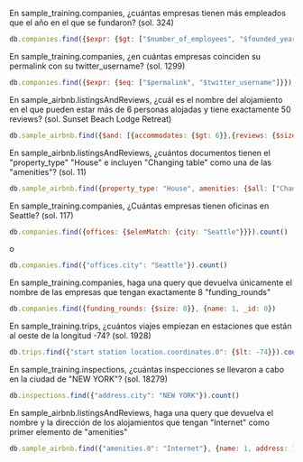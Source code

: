 En sample\_training.companies, ¿cuántas empresas tienen
más empleados que el año en el que se fundaron? (sol. 324)
```js
db.companies.find({$expr: {$gt: ["$number_of_employees", "$founded_year"]}}).count()
```

En sample_training.companies, ¿en cuántas empresas
coinciden su permalink con su twitter_username? (sol.
1299)

```js
db.companies.find({$expr: {$eq: ["$permalink", "$twitter_username"]}}).count()
```

En sample_airbnb.listingsAndReviews, ¿cuál es el nombre
del alojamiento en el que pueden estar más de 6 personas
alojadas y tiene exactamente 50 reviews? (sol. Sunset Beach
Lodge Retreat)

```js
db.sample_airbnb.find({$and: [{accommodates: {$gt: 6}},{reviews: {$size: 50}}]}, {name: 1, _id: 0})
```

En sample_airbnb.listingsAndReviews, ¿cuántos
documentos tienen el "property_type" "House" e incluyen
"Changing table" como una de las "amenities"? (sol. 11)
```js
db.sample_airbnb.find({property_type: "House", amenities: {$all: ["Changing table"]}}).count()
```

En sample_training.companies, ¿Cuántas empresas tienen
oficinas en Seattle? (sol. 117)
```js
db.companies.find({offices: {$elemMatch: {city: "Seattle"}}}).count()
```
o
```js
db.companies.find({"offices.city": "Seattle"}).count()
```

En sample_training.companies, haga una query que
devuelva únicamente el nombre de las empresas que tengan
exactamente 8 "funding_rounds"
```js
db.companies.find({funding_rounds: {$size: 8}}, {name: 1, _id: 0})
```

En sample_training.trips, ¿cuántos viajes empiezan en
estaciones que están al oeste de la longitud -74? (sol. 1928)
```js
db.trips.find({"start station location.coordinates.0": {$lt: -74}}).count()
```

En sample_training.inspections, ¿cuántas inspecciones se
llevaron a cabo en la ciudad de "NEW YORK"? (sol. 18279)
```js
db.inspections.find({"address.city": "NEW YORK"}).count()
```

En sample_airbnb.listingsAndReviews, haga una query que
devuelva el nombre y la dirección de los alojamientos que
tengan "Internet" como primer elemento de "amenities"
```js
db.sample_airbnb.find({"amenities.0": "Internet"}, {name: 1, address: 1, _id:0})
```
